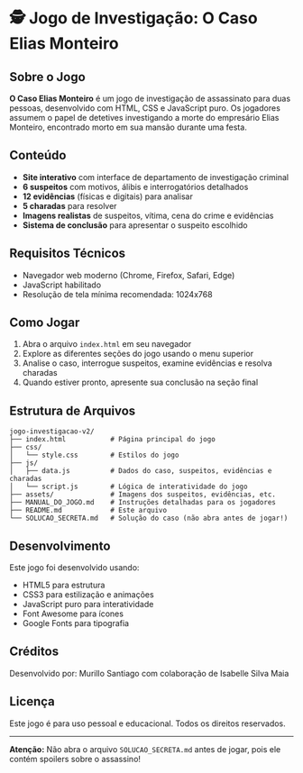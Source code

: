 # 🕵️ Jogo de Investigação: O Caso Elias Monteiro

## Sobre o Jogo

**O Caso Elias Monteiro** é um jogo de investigação de assassinato para duas pessoas, desenvolvido com HTML, CSS e JavaScript puro. Os jogadores assumem o papel de detetives investigando a morte do empresário Elias Monteiro, encontrado morto em sua mansão durante uma festa.

## Conteúdo

- **Site interativo** com interface de departamento de investigação criminal
- **6 suspeitos** com motivos, álibis e interrogatórios detalhados
- **12 evidências** (físicas e digitais) para analisar
- **5 charadas** para resolver
- **Imagens realistas** de suspeitos, vítima, cena do crime e evidências
- **Sistema de conclusão** para apresentar o suspeito escolhido

## Requisitos Técnicos

- Navegador web moderno (Chrome, Firefox, Safari, Edge)
- JavaScript habilitado
- Resolução de tela mínima recomendada: 1024x768

## Como Jogar

1. Abra o arquivo `index.html` em seu navegador
2. Explore as diferentes seções do jogo usando o menu superior
3. Analise o caso, interrogue suspeitos, examine evidências e resolva charadas
4. Quando estiver pronto, apresente sua conclusão na seção final

## Estrutura de Arquivos

```
jogo-investigacao-v2/
├── index.html           # Página principal do jogo
├── css/
│   └── style.css        # Estilos do jogo
├── js/
│   ├── data.js          # Dados do caso, suspeitos, evidências e charadas
│   └── script.js        # Lógica de interatividade do jogo
├── assets/              # Imagens dos suspeitos, evidências, etc.
├── MANUAL_DO_JOGO.md    # Instruções detalhadas para os jogadores
├── README.md            # Este arquivo
└── SOLUCAO_SECRETA.md   # Solução do caso (não abra antes de jogar!)
```

## Desenvolvimento

Este jogo foi desenvolvido usando:
- HTML5 para estrutura
- CSS3 para estilização e animações
- JavaScript puro para interatividade
- Font Awesome para ícones
- Google Fonts para tipografia

## Créditos

Desenvolvido por: Murillo Santiago com colaboração de Isabelle Silva Maia
## Licença

Este jogo é para uso pessoal e educacional. Todos os direitos reservados.

---

**Atenção:** Não abra o arquivo `SOLUCAO_SECRETA.md` antes de jogar, pois ele contém spoilers sobre o assassino!

